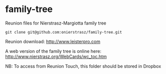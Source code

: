 # family-tree

Reunion files for Nierstrasz-Margiotta family tree

	git clone git@github.com:onierstrasz/family-tree.git

Reunion download: <http://www.leisterpro.com>

A web version of the family tree is online here: <http://www.nierstrasz.org/WebCards/wc_toc.htm>

NB: To access from Reunion Touch, this folder should be stored in Dropbox
